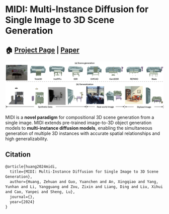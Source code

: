 # MIDI: Multi-Instance Diffusion for Single Image to 3D Scene Generation

## 🏠 <a href="https://huanngzh.github.io/MIDI-Page/" target="_blank">Project Page</a> | <a href="" target="_blank">Paper</a>

![teaser](assets/doc/teaser.png)

MIDI is a **novel paradigm** for compositional 3D scene generation from a single image. MIDI extends pre-trained image-to-3D object generation models to **multi-instance diffusion models**, enabling the simultaneous generation of multiple 3D instances with accurate spatial relationships and high generalizability.

## Citation

```
@article{huang2024midi,
  title={MIDI: Multi-Instance Diffusion for Single Image to 3D Scene Generation},
  author={Huang, Zehuan and Guo, Yuanchen and An, Xingqiao and Yang, Yunhan and Li, Yangguang and Zou, Zixin and Liang, Ding and Liu, Xihui and Cao, Yanpei and Sheng, Lu},
  journal={},
  year={2024}
}
```
